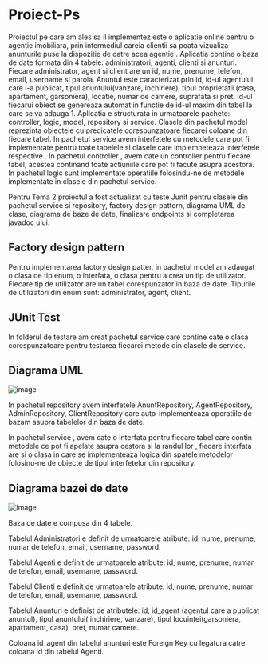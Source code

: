 # Proiect-Ps

Proiectul pe care am ales sa il implementez este o aplicatie online pentru o agentie imobiliara, prin intermediul careia clientii sa poata vizualiza anunturile puse la dispozitie de catre acea agentie . Aplicatia contine o baza de date formata din 4 tabele: administratori, agenti, clienti si anunturi. Fiecare administrator, agent si client are un id, nume, prenume, telefon, email, username si parola. Anuntul este caracterizat prin id, id-ul agentului care l-a publicat, tipul anuntului(vanzare, inchiriere), tipul proprietatii (casa, apartament, garsoniera), locatie, numar de camere, suprafata si pret. Id-ul fiecarui obiect se genereaza automat in functie de id-ul maxim din tabel la care se va adauga 1. Aplicatia e structurata in urmatoarele pachete: controller, logic, model, repository si service. Clasele din pachetul model reprezinta obiectele cu predicatele corespunzatoare fiecarei coloane din fiecare tabel. In pachetul service avem interfetele cu metodele  care pot fi implementate pentru toate tabelele si clasele care implemneteaza interfetele respective . In pachetul controller , avem cate un controller pentru fiecare tabel, acestea continand toate actiuniile care pot fi facute asupra acestora. In pachetul logic sunt implementate operatiile  folosindu-ne de  metodele implementate in clasele din pachetul service.

Pentru Tema 2 proiectul a fost actualizat cu teste Junit pentru clasele din pachetul service si repository, factory design pattern, diagrama UML de clase, diagrama de baze de date, finalizare endpoints  si completarea javadoc ului.

## Factory design pattern
Pentru implementarea factory design patter, in pachetul model am adaugat o clasa de tip enum, o interfata, o clasa pentru a crea un tip de utilizator. Fiecare tip de utilizator are un tabel corespunzator in baza de date. Tipurile de utilizatori din enum sunt: administrator, agent, client.

## JUnit Test

In folderul de testare am creat pachetul service care contine cate o clasa corespunzatoare pentru testarea fiecarei metode din clasele de service.

## Diagrama UML
![image](https://user-images.githubusercontent.com/72441193/168235428-db736d61-4725-440c-9771-477efddd9072.png)

In pachetul repository avem interfetele AnuntRepository, AgentRepository, AdminRepository, ClientRepository care auto-implementeaza operatiile  de bazam asupra tabelelor din baza de date. 

In pachetul service , avem cate o interfata pentru fiecare tabel care contin metodele ce pot fi apelate asupra cestora si la randul lor , fiecare interfata are si o clasa in care se implementeaza logica din spatele metodelor folosinu-ne de obiecte de tipul interfetelor din repository.



## Diagrama bazei de date
![image](https://user-images.githubusercontent.com/72441193/168190502-3c226d68-7e95-4446-9938-5ef609e5e7af.png)

Baza de date e compusa din 4 tabele.

Tabelul Administratori e definit de urmatoarele atribute: id, nume, prenume, numar de telefon, email, username, password.

Tabelul Agenti e definit de urmatoarele atribute:  id, nume, prenume, numar de telefon, email, username, password.

Tabelul Clienti e definit de urmatoarele atribute:  id, nume, prenume, numar de telefon, email, username, password.

Tabelul Anunturi e definist de atributele: id, id_agent (agentul care a publicat anuntul), tipul anuntului( inchiriere, vanzare), tipul locuintei(garsoniera, apartament, casa), pret, numar camere.

Coloana id_agent din tabelul anunturi este Foreign Key cu legatura catre coloana id din tabelul Agenti.

